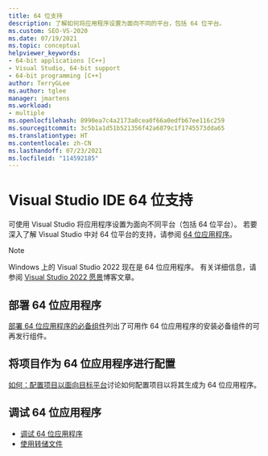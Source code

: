 ```yaml
---
title: 64 位支持
description: 了解如何将应用程序设置为面向不同的平台，包括 64 位平台。
ms.custom: SEO-VS-2020
ms.date: 07/19/2021
ms.topic: conceptual
helpviewer_keywords:
- 64-bit applications [C++]
- Visual Studio, 64-bit support
- 64-bit programming [C++]
author: TerryGLee
ms.author: tglee
manager: jmartens
ms.workload:
- multiple
ms.openlocfilehash: 8990ea7c4a2173a0cea0f66a0edfb67ee116c259
ms.sourcegitcommit: 3c5b1a1d51b521356f42a6879c1f1745573dda65
ms.translationtype: HT
ms.contentlocale: zh-CN
ms.lasthandoff: 07/23/2021
ms.locfileid: "114592185"
---
```

# <a name="visual-studio-ide-64-bit-support"></a>Visual Studio IDE 64 位支持

可使用 Visual Studio 将应用程序设置为面向不同平台（包括 64 位平台）。 若要深入了解 Visual Studio 中对 64 位平台的支持，请参阅 [64 位应用程序](/dotnet/framework/64-bit-apps)。

> [!NOTE]
> Windows 上的 Visual Studio 2022 现在是 64 位应用程序。 有关详细信息，请参阅 [Visual Studio 2022 愿景](https://devblogs.microsoft.com/visualstudio/visual-studio-2022/)博客文章。

## <a name="deploy-a-64-bit-application"></a>部署 64 位应用程序

[部署 64 位应用程序的必备组件](../deployment/deploying-prerequisites-for-64-bit-applications.md)列出了可用作 64 位应用程序的安装必备组件的可再发行组件。

## <a name="configure-projects-as-64-bit-applications"></a>将项目作为 64 位应用程序进行配置

[如何：配置项目以面向目标平台](../ide/how-to-configure-projects-to-target-platforms.md)讨论如何配置项目以将其生成为 64 位应用程序。

## <a name="debug-a-64-bit-application"></a>调试 64 位应用程序

- [调试 64 位应用程序](../debugger/debug-64-bit-applications.md)
- [使用转储文件](../debugger/using-dump-files.md)
